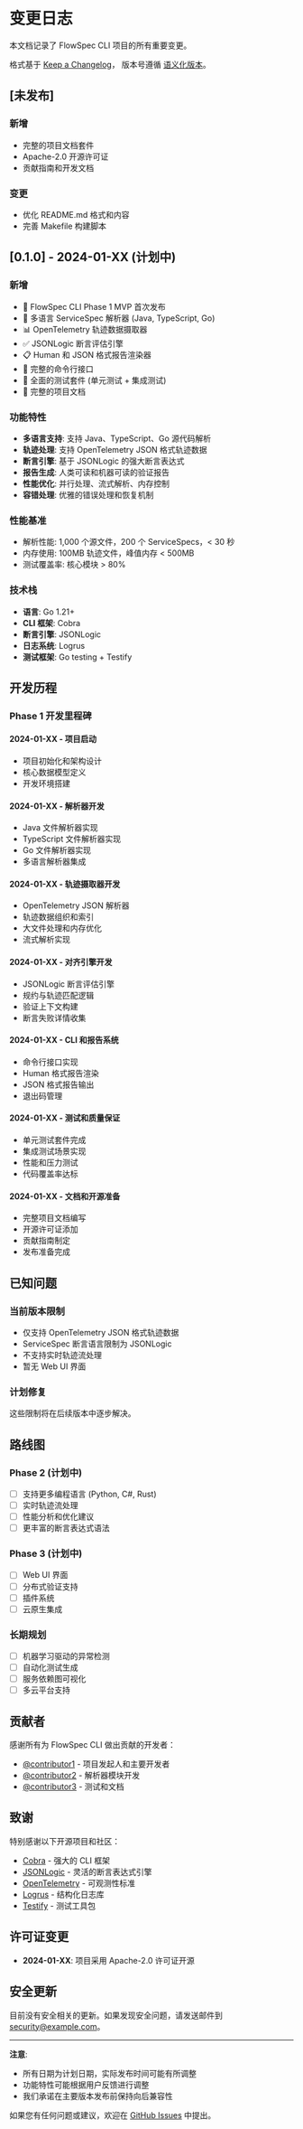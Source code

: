 # 变更日志

本文档记录了 FlowSpec CLI 项目的所有重要变更。

格式基于 [Keep a Changelog](https://keepachangelog.com/zh-CN/1.0.0/)，
版本号遵循 [语义化版本](https://semver.org/lang/zh-CN/)。

## [未发布]

### 新增
- 完整的项目文档套件
- Apache-2.0 开源许可证
- 贡献指南和开发文档

### 变更
- 优化 README.md 格式和内容
- 完善 Makefile 构建脚本

## [0.1.0] - 2024-01-XX (计划中)

### 新增
- 🎉 FlowSpec CLI Phase 1 MVP 首次发布
- 📝 多语言 ServiceSpec 解析器 (Java, TypeScript, Go)
- 📊 OpenTelemetry 轨迹数据摄取器
- ✅ JSONLogic 断言评估引擎
- 📋 Human 和 JSON 格式报告渲染器
- 🔧 完整的命令行接口
- 🧪 全面的测试套件 (单元测试 + 集成测试)
- 📖 完整的项目文档

### 功能特性
- **多语言支持**: 支持 Java、TypeScript、Go 源代码解析
- **轨迹处理**: 支持 OpenTelemetry JSON 格式轨迹数据
- **断言引擎**: 基于 JSONLogic 的强大断言表达式
- **报告生成**: 人类可读和机器可读的验证报告
- **性能优化**: 并行处理、流式解析、内存控制
- **容错处理**: 优雅的错误处理和恢复机制

### 性能基准
- 解析性能: 1,000 个源文件，200 个 ServiceSpecs，< 30 秒
- 内存使用: 100MB 轨迹文件，峰值内存 < 500MB
- 测试覆盖率: 核心模块 > 80%

### 技术栈
- **语言**: Go 1.21+
- **CLI 框架**: Cobra
- **断言引擎**: JSONLogic
- **日志系统**: Logrus
- **测试框架**: Go testing + Testify

## 开发历程

### Phase 1 开发里程碑

#### 2024-01-XX - 项目启动
- 项目初始化和架构设计
- 核心数据模型定义
- 开发环境搭建

#### 2024-01-XX - 解析器开发
- Java 文件解析器实现
- TypeScript 文件解析器实现
- Go 文件解析器实现
- 多语言解析器集成

#### 2024-01-XX - 轨迹摄取器开发
- OpenTelemetry JSON 解析器
- 轨迹数据组织和索引
- 大文件处理和内存优化
- 流式解析实现

#### 2024-01-XX - 对齐引擎开发
- JSONLogic 断言评估引擎
- 规约与轨迹匹配逻辑
- 验证上下文构建
- 断言失败详情收集

#### 2024-01-XX - CLI 和报告系统
- 命令行接口实现
- Human 格式报告渲染
- JSON 格式报告输出
- 退出码管理

#### 2024-01-XX - 测试和质量保证
- 单元测试套件完成
- 集成测试场景实现
- 性能和压力测试
- 代码覆盖率达标

#### 2024-01-XX - 文档和开源准备
- 完整项目文档编写
- 开源许可证添加
- 贡献指南制定
- 发布准备完成

## 已知问题

### 当前版本限制
- 仅支持 OpenTelemetry JSON 格式轨迹数据
- ServiceSpec 断言语言限制为 JSONLogic
- 不支持实时轨迹流处理
- 暂无 Web UI 界面

### 计划修复
这些限制将在后续版本中逐步解决。

## 路线图

### Phase 2 (计划中)
- [ ] 支持更多编程语言 (Python, C#, Rust)
- [ ] 实时轨迹流处理
- [ ] 性能分析和优化建议
- [ ] 更丰富的断言表达式语法

### Phase 3 (计划中)
- [ ] Web UI 界面
- [ ] 分布式验证支持
- [ ] 插件系统
- [ ] 云原生集成

### 长期规划
- [ ] 机器学习驱动的异常检测
- [ ] 自动化测试生成
- [ ] 服务依赖图可视化
- [ ] 多云平台支持

## 贡献者

感谢所有为 FlowSpec CLI 做出贡献的开发者：

- [@contributor1](https://github.com/contributor1) - 项目发起人和主要开发者
- [@contributor2](https://github.com/contributor2) - 解析器模块开发
- [@contributor3](https://github.com/contributor3) - 测试和文档

## 致谢

特别感谢以下开源项目和社区：

- [Cobra](https://github.com/spf13/cobra) - 强大的 CLI 框架
- [JSONLogic](https://jsonlogic.com/) - 灵活的断言表达式引擎
- [OpenTelemetry](https://opentelemetry.io/) - 可观测性标准
- [Logrus](https://github.com/sirupsen/logrus) - 结构化日志库
- [Testify](https://github.com/stretchr/testify) - 测试工具包

## 许可证变更

- **2024-01-XX**: 项目采用 Apache-2.0 许可证开源

## 安全更新

目前没有安全相关的更新。如果发现安全问题，请发送邮件到 security@example.com。

---

**注意**: 
- 所有日期为计划日期，实际发布时间可能有所调整
- 功能特性可能根据用户反馈进行调整
- 我们承诺在主要版本发布前保持向后兼容性

如果您有任何问题或建议，欢迎在 [GitHub Issues](../../issues) 中提出。